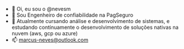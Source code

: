- 👋 Oi, eu sou o @nevesm
- 👀 Sou Engenheiro de confiabilidade na PagSeguro
- 🌱 Atualmente cursando análise e desenvolvimento de sistemas, e estudando contínuamente o desenvolvimento de soluções nativas na nuvem (aws, gcp ou azure)
- 📫 marcus-neves@outlook.com
